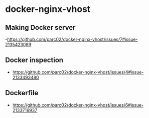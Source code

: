 # docker-nginx-vhost
## Making Docker server
-https://github.com/parc02/docker-nginx-vhost/issues/7#issue-2135423069

## Docker inspection
- https://github.com/parc02/docker-nginx-vhost/issues/4#issue-2133493480

## Dockerfile
- https://github.com/parc02/docker-nginx-vhost/issues/6#issue-2133716937
